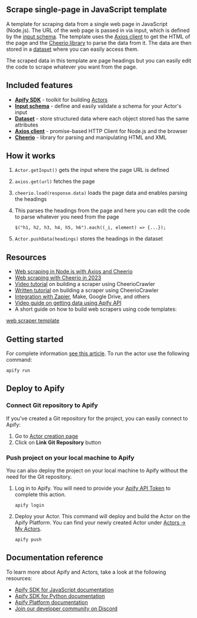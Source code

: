 ## Scrape single-page in JavaScript template

A template for scraping data from a single web page in JavaScript (Node.js). The URL of the web page is passed in via input, which is defined by the [input schema](https://docs.apify.com/platform/actors/development/input-schema). The template uses the [Axios client](https://axios-http.com/docs/intro) to get the HTML of the page and the [Cheerio library](https://cheerio.js.org/) to parse the data from it. The data are then stored in a [dataset](https://docs.apify.com/sdk/js/docs/guides/result-storage#dataset) where you can easily access them.

The scraped data in this template are page headings but you can easily edit the code to scrape whatever you want from the page.

## Included features

- **[Apify SDK](https://docs.apify.com/sdk/js/)** - toolkit for building [Actors](https://apify.com/actors)
- **[Input schema](https://docs.apify.com/platform/actors/development/input-schema)** - define and easily validate a schema for your Actor's input
- **[Dataset](https://docs.apify.com/sdk/js/docs/guides/result-storage#dataset)** - store structured data where each object stored has the same attributes
- **[Axios client](https://axios-http.com/docs/intro)** - promise-based HTTP Client for Node.js and the browser
- **[Cheerio](https://cheerio.js.org/)** - library for parsing and manipulating HTML and XML

## How it works

1. `Actor.getInput()` gets the input where the page URL is defined
2. `axios.get(url)` fetches the page
3. `cheerio.load(response.data)` loads the page data and enables parsing the headings
4. This parses the headings from the page and here you can edit the code to parse whatever you need from the page
    
    ```
    $("h1, h2, h3, h4, h5, h6").each((_i, element) => {...});
    
    ```
    
5. `Actor.pushData(headings)` stores the headings in the dataset

## Resources

- [Web scraping in Node.js with Axios and Cheerio](https://blog.apify.com/web-scraping-with-axios-and-cheerio/)
- [Web scraping with Cheerio in 2023](https://blog.apify.com/web-scraping-with-cheerio/)
- [Video tutorial](https://www.youtube.com/watch?v=yTRHomGg9uQ) on building a scraper using CheerioCrawler
- [Written tutorial](https://docs.apify.com/academy/web-scraping-for-beginners/challenge) on building a scraper using CheerioCrawler
- [Integration with Zapier](https://apify.com/integrations), Make, Google Drive, and others
- [Video guide on getting data using Apify API](https://www.youtube.com/watch?v=ViYYDHSBAKM)
- A short guide on how to build web scrapers using code templates:

[web scraper template](https://www.youtube.com/watch?v=u-i-Korzf8w)



## Getting started

For complete information [see this article](https://docs.apify.com/platform/actors/development#build-actor-locally). To run the actor use the following command:

```
apify run
```

## Deploy to Apify

### Connect Git repository to Apify

If you've created a Git repository for the project, you can easily connect to Apify:

1. Go to [Actor creation page](https://console.apify.com/actors/new)
2. Click on **Link Git Repository** button

### Push project on your local machine to Apify

You can also deploy the project on your local machine to Apify without the need for the Git repository.

1. Log in to Apify. You will need to provide your [Apify API Token](https://console.apify.com/account/integrations) to complete this action.

    ```
    apify login
    ```

2. Deploy your Actor. This command will deploy and build the Actor on the Apify Platform. You can find your newly created Actor under [Actors -> My Actors](https://console.apify.com/actors?tab=my).

    ```
    apify push
    ```

## Documentation reference

To learn more about Apify and Actors, take a look at the following resources:

- [Apify SDK for JavaScript documentation](https://docs.apify.com/sdk/js)
- [Apify SDK for Python documentation](https://docs.apify.com/sdk/python)
- [Apify Platform documentation](https://docs.apify.com/platform)
- [Join our developer community on Discord](https://discord.com/invite/jyEM2PRvMU)
